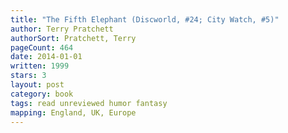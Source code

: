 ```yaml
---
title: "The Fifth Elephant (Discworld, #24; City Watch, #5)"
author: Terry Pratchett
authorSort: Pratchett, Terry
pageCount: 464
date: 2014-01-01
written: 1999
stars: 3
layout: post
category: book
tags: read unreviewed humor fantasy
mapping: England, UK, Europe
---
```

